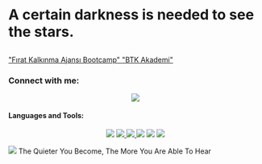 # A certain darkness is needed to see the stars. 
##
<a href ="https://verified.cv/en/verify/51600993796065" target ="_blank"> "Fırat Kalkınma Ajansı Bootcamp" </a> 
<a href ="https://github.com/Enummethod/Enummethod/files/7596404/JAVA__le_Programlamaya_Giri__Sertifika.1.pdf" target ="_blank"> "BTK Akademi" </a>



### Connect with me:

<p align = "center">
 <a href ="https://www.linkedin.com/in/mustafayasar44/" target ="_blank"> <img src="https://img.icons8.com/doodle/48/000000/linkedin--v2.png"/></a> 
 <a href ="https://discord.com/" target ="_blank"> </a>
 
 

#### Languages and Tools:


<p align = "center">
 <a href ="https://www.java.com" target ="_blank"> <img src="https://img.icons8.com/nolan/64/java-coffee-cup-logo.png"/></a> 
 <a href ="https://hibernate.org/  target ="_blank"> <img src="https://user-images.githubusercontent.com/80968031/143249225-730c2a2a-b9eb-4d13-bfc6-783f5ba2b735.png"</a>
 <a href ="https://spring.io/  target ="_blank"> <img src="https://user-images.githubusercontent.com/80968031/143249577-6c3205c7-f736-48c3-955b-4e882e1fddad.png"</a>
 <a href ="https://www.microsoft.com/tr-tr/sql-server/sql-server-2019" target ="_blank"> <img src="https://img.icons8.com/color/48/000000/microsoft-sql-server.png"/></a>
 <a href ="https://www.docker.com/" target ="_blank"> <img src="https://user-images.githubusercontent.com/80968031/143250166-f383d00e-92ac-4840-abd5-c070af9bc5e7.png"/></a>  
 <a href ="https://docs.microsoft.com/tr-tr/visualstudio/get-started/csharp/?view=vs-2019" target ="_blank"> <img src="https://img.icons8.com/ios-filled/50/000000/c-sharp-logo.png"/></a> 
 
  
  <img src="https://img.icons8.com/color/48/000000/kali-linux.png"/> The Quieter You Become, The More You Are Able To Hear
